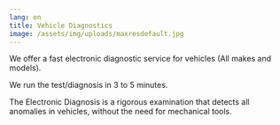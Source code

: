 ```yaml
---
lang: en
title: Vehicle Diagnostics
image: /assets/img/uploads/maxresdefault.jpg
---
```

We offer a fast electronic diagnostic service for vehicles (All makes and models).

We run the test/diagnosis in 3 to 5 minutes.

The Electronic Diagnosis is a rigorous examination that detects all anomalies in vehicles, without the need for mechanical tools.
